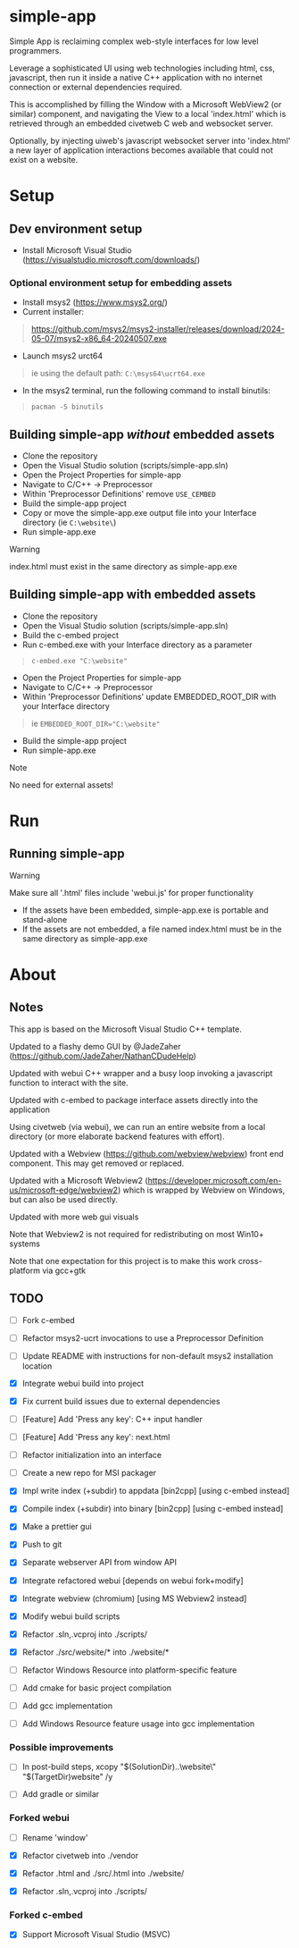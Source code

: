 # simple-app
Simple App is reclaiming complex web-style interfaces for low level programmers.

Leverage a sophisticated UI using web technologies including html, css, javascript, then run it inside a native C++ application with no internet connection or external dependencies required.

This is accomplished by filling the Window with a Microsoft WebView2 (or similar) component, and navigating the View to a local 'index.html' which is retrieved through an embedded civetweb C web and websocket server.

Optionally, by injecting uiweb's javascript websocket server into 'index.html' a new layer of application interactions becomes available that could not exist on a website.


# Setup

## Dev environment setup
* Install Microsoft Visual Studio (https://visualstudio.microsoft.com/downloads/)

### Optional environment setup for embedding assets
* Install msys2 (https://www.msys2.org/)
* Current installer:
 >https://github.com/msys2/msys2-installer/releases/download/2024-05-07/msys2-x86_64-20240507.exe
* Launch msys2 urct64 
 >ie using the default path: ```C:\msys64\ucrt64.exe```
* In the msys2 terminal, run the following command to install binutils: 
 >```pacman -S binutils```

## Building simple-app *without* embedded assets
* Clone the repository
* Open the Visual Studio solution (scripts/simple-app.sln)
* Open the Project Properties for simple-app
* Navigate to C/C++ -> Preprocessor
* Within 'Preprocessor Definitions' remove `USE_CEMBED`
* Build the simple-app project
* Copy or move the simple-app.exe output file into your Interface directory (ie ```C:\website\```)
* Run simple-app.exe
> [!WARNING]
> index.html must exist in the same directory as simple-app.exe

## Building simple-app with embedded assets
* Clone the repository
* Open the Visual Studio solution (scripts/simple-app.sln)
* Build the c-embed project
* Run c-embed.exe with your Interface directory as a parameter
 >```c-embed.exe "C:\website"```
* Open the Project Properties for simple-app
* Navigate to C/C++ -> Preprocessor
* Within 'Preprocessor Definitions' update EMBEDDED_ROOT_DIR with your Interface directory
 >ie ```EMBEDDED_ROOT_DIR="C:\website"```
* Build the simple-app project
* Run simple-app.exe
> [!NOTE]
> No need for external assets!

# Run

## Running simple-app
> [!WARNING]
> Make sure all '.html' files include 'webui.js' for proper functionality
> <script src="webui.js"></script>
* If the assets have been embedded, simple-app.exe is portable and stand-alone
* If the assets are not embedded, a file named index.html must be in the same directory as simple-app.exe

# About

## Notes
This app is based on the Microsoft Visual Studio C++ template.

Updated to a flashy demo GUI by @JadeZaher (https://github.com/JadeZaher/NathanCDudeHelp)

Updated with webui C++ wrapper and a busy loop invoking a javascript function to interact with the site.

Updated with c-embed to package interface assets directly into the application

Using civetweb (via webui), we can run an entire website from a local directory (or more elaborate backend features with effort).

Updated with a Webview (https://github.com/webview/webview) front end component. This may get removed or replaced.

Updated with a Microsoft Webview2 (https://developer.microsoft.com/en-us/microsoft-edge/webview2) which is wrapped by Webview on Windows, but can also be used directly.

Updated with more web gui visuals

Note that Webview2 is not required for redistributing on most Win10+ systems

Note that one expectation for this project is to make this work cross-platform via gcc+gtk


## TODO
- [ ] Fork c-embed
- [ ] Refactor msys2-ucrt invocations to use a Preprocessor Definition
- [ ] Update README with instructions for non-default msys2 installation location
- [x] Integrate webui build into project
- [x] Fix current build issues due to external dependencies
- [ ] [Feature] Add 'Press any key': C++ input handler
- [ ] [Feature] Add 'Press any key': next.html
- [ ] Refactor initialization into an interface
- [ ] Create a new repo for MSI packager
- [x] Impl write index (+subdir) to appdata [bin2cpp] [using c-embed instead]
- [x] Compile index (+subdir) into binary [bin2cpp] [using c-embed instead]
- [x] Make a prettier gui
- [x] Push to git
- [x] Separate webserver API from window API
- [x] Integrate refactored webui [depends on webui fork+modify]
- [x] Integrate webview (chromium) [using MS Webview2 instead]
- [x] Modify webui build scripts
- [x] Refactor .sln,.vcproj into ./scripts/
- [x] Refactor ./src/website/* into ./website/*
- [ ] Refactor Windows Resource into platform-specific feature
- [ ] Add cmake for basic project compilation
- [ ] Add gcc implementation
- [ ] Add Windows Resource feature usage into gcc implementation


### Possible improvements
- [ ] In post-build steps, xcopy "$(SolutionDir)..\website\" "$(TargetDir)website\" /y
- [ ] Add gradle or similar


### Forked webui
- [ ] Rename 'window'
- [x] Refactor civetweb into ./vendor
- [x] Refactor .html and ./src/.html into ./website/
- [x] Refactor .sln,.vcproj into ./scripts/


### Forked c-embed
- [x] Support Microsoft Visual Studio (MSVC)
